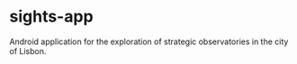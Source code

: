 # sights-app
Android application for the exploration of strategic observatories in the city of Lisbon.
